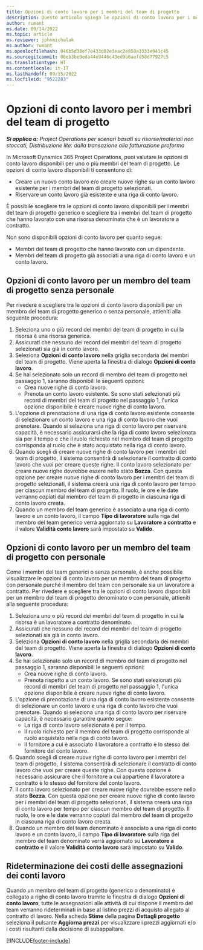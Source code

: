```yaml
---
title: Opzioni di conto lavoro per i membri del team di progetto
description: Questo articolo spiega le opzioni di conto lavoro per i membri del team di progetto in Microsoft Dynamics 365 Project Operations.
author: rumant
ms.date: 09/14/2022
ms.topic: article
ms.reviewer: johnmichalak
ms.author: rumant
ms.openlocfilehash: 046b5d38ef7e433d02e3eac2e858a3333e941c45
ms.sourcegitcommit: 08eb3be9eda44e9446c43ed9b6aefd58d77927c5
ms.translationtype: HT
ms.contentlocale: it-IT
ms.lasthandoff: 09/15/2022
ms.locfileid: "9522283"
---
```

# <a name="subcontracting-options-for-project-team-members"></a>Opzioni di conto lavoro per i membri del team di progetto

_**Si applica a:** Project Operations per scenari basati su risorse/materiali non stoccati, Distribuzione lite: dalla transazione alla fatturazione proforma_

In Microsoft Dynamics 365 Project Operations, puoi valutare le opzioni di conto lavoro disponibili per uno o più membri del team di progetto. Le opzioni di conto lavoro disponibili ti consentono di:

- Creare un nuovo conto lavoro e/o creare nuove righe su un conto lavoro esistente per i membri del team di progetto selezionati. 
- Riservare un conto lavoro già esistente e una riga di conto lavoro. 

È possibile scegliere tra le opzioni di conto lavoro disponibili per i membri del team di progetto generico o scegliere tra i membri del team di progetto che hanno lavorato con una risorsa denominata che è un lavoratore a contratto. 

Non sono disponibili opzioni di conto lavoro per quanto segue:

- Membri del team di progetto che hanno lavorato con un dipendente. 
- Membri del team di progetto già associati a una riga di conto lavoro e un conto lavoro. 

## <a name="subcontracting-an-unstaffed-project-team-member"></a>Opzioni di conto lavoro per un membro del team di progetto senza personale

Per rivedere e scegliere tra le opzioni di conto lavoro disponibili per un membro del team di progetto generico o senza personale, attieniti alla seguente procedura:

1. Seleziona uno o più record dei membri del team di progetto in cui la risorsa è una risorsa generica.
2. Assicurati che nessuno dei record dei membri del team di progetto selezionati sia già in conto lavoro. 
3. Seleziona **Opzioni di conto lavoro** nella griglia secondaria dei membri del team di progetto. Viene aperta la finestra di dialogo **Opzioni di conto lavoro**. 
4. Se hai selezionato solo un record di membro del team di progetto nel passaggio 1, saranno disponibili le seguenti opzioni:
    - Crea nuove righe di conto lavoro. 
    - Prenota un conto lavoro esistente. Se sono stati selezionati più record di membri del team di progetto nel passaggio 1, l'unica opzione disponibile è creare nuove righe di conto lavoro.
5. L'opzione di prenotazione di una riga di conto lavoro esistente consente di selezionare un conto lavoro e una riga di conto lavoro che vuoi prenotare. Quando si seleziona una riga di conto lavoro per riservare capacità, è necessario assicurarsi che la riga di conto lavoro selezionata sia per il tempo e che il ruolo richiesto nel membro del team di progetto corrisponda al ruolo che è stato acquistato nella riga di conto lavoro.
6. Quando scegli di creare nuove righe di conto lavoro per i membri del team di progetto, il sistema consentirà di selezionare il contratto di conto lavoro che vuoi per creare queste righe. Il conto lavoro selezionato per creare nuove righe dovrebbe essere nello stato **Bozza**. Con questa opzione per creare nuove righe di conto lavoro per i membri del team di progetto selezionati, il sistema creerà una riga di conto lavoro per tempo per ciascun membro del team di progetto. Il ruolo, le ore e le date verranno copiati dal membro del team di progetto in ciascuna riga di conto lavoro creata. 
7. Quando un membro del team generico è associato a una riga di conto lavoro e un conto lavoro, il campo **Tipo di lavoratore** sulla riga del membro del team generico verrà aggiornato su **Lavoratore a contratto** e il valore **Validità conto lavoro** sarà impostato su **Valido**.

## <a name="subcontracting-a-staffed-project-team-member"></a>Opzioni di conto lavoro per un membro del team di progetto con personale

Come i membri del team generici o senza personale, è anche possibile visualizzare le opzioni di conto lavoro per un membro del team di progetto con personale purché il membro del team con personale sia un lavoratore a contratto. Per rivedere e scegliere tra le opzioni di conto lavoro disponibili per un membro del team di progetto denominato o con personale, attieniti alla seguente procedura:

1. Seleziona uno o più record dei membri del team di progetto in cui la risorsa è un lavoratore a contratto denominato.
2. Assicurati che nessuno dei record dei membri del team di progetto selezionati sia già in conto lavoro. 
3. Seleziona **Opzioni di conto lavoro** nella griglia secondaria dei membri del team di progetto. Viene aperta la finestra di dialogo **Opzioni di conto lavoro**. 
4. Se hai selezionato solo un record di membro del team di progetto nel passaggio 1, saranno disponibili le seguenti opzioni:
      - Crea nuove righe di conto lavoro.
      - Prenota rispetto a un conto lavoro.
  Se sono stati selezionati più record di membri del team di progetto nel passaggio 1, l'unica opzione disponibile è creare nuove righe di conto lavoro.
5. L'opzione di prenotazione di una riga di conto lavoro esistente consente di selezionare un conto lavoro e una riga di conto lavoro che vuoi prenotare. Quando si seleziona una riga di conto lavoro per riservare capacità, è necessario garantire quanto segue:
      - La riga di conto lavoro selezionata è per il tempo. 
      - Il ruolo richiesto per il membro del team di progetto corrisponde al ruolo acquistato nella riga di conto lavoro. 
      - Il fornitore a cui è associato il lavoratore a contratto è lo stesso del fornitore del conto lavoro.
6. Quando scegli di creare nuove righe di conto lavoro per i membri del team di progetto, il sistema consentirà di selezionare il contratto di conto lavoro che vuoi per creare queste righe. Con questa opzione è necessario assicurare che il fornitore a cui appartiene il lavoratore a contratto è lo stesso del fornitore del conto lavoro. 
7. Il conto lavoro selezionato per creare nuove righe dovrebbe essere nello stato **Bozza**. Con questa opzione per creare nuove righe di conto lavoro per i membri del team di progetto selezionati, il sistema creerà una riga di conto lavoro per tempo per ciascun membro del team di progetto. Il ruolo, le ore e le date verranno copiati dal membro del team di progetto in ciascuna riga di conto lavoro creata.  
8. Quando un membro del team denominato è associato a una riga di conto lavoro e un conto lavoro, il campo **Tipo di lavoratore** sulla riga del membro del team denominato verrà aggiornato su **Lavoratore a contratto** e il valore **Validità conto lavoro** sarà impostato su **Valido**.

## <a name="re-costing-subcontractor-assignments"></a>Rideterminazione dei costi delle assegnazioni dei conti lavoro

Quando un membro del team di progetto (generico o denominato) è collegato a righe di conto lavoro tramite le finestra di dialogo **Opzioni di conto lavoro**, tutte le assegnazioni alle attività di cui dispone il membro del team verranno rideterminati in base al listino prezzi di acquisto allegato al contratto di lavoro. Nella scheda **Stime** della pagina **Dettagli progetto** seleziona il pulsante **Aggiorna prezzi** per visualizzare i prezzi aggiornati e/o i costi risultanti dalla decisione di subappaltare.

[!INCLUDE[footer-include](../../includes/footer-banner.md)]
